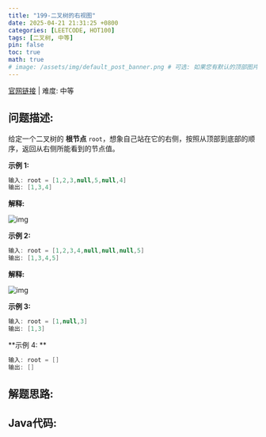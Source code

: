 ```yaml
---
title: "199-二叉树的右视图"
date: 2025-04-21 21:31:25 +0800
categories: [LEETCODE, HOT100]
tags: [二叉树, 中等]
pin: false
toc: true
math: true
# image: /assets/img/default_post_banner.png # 可选: 如果您有默认的顶部图片，取消注释并修改路径
---
```


[官网链接](https://leetcode.cn/problems/binary-tree-right-side-view/) \| 难度: 中等

## 问题描述: 

给定一个二叉树的 **根节点** `root`，想象自己站在它的右侧，按照从顶部到底部的顺序，返回从右侧所能看到的节点值。

 

**示例 1:**

```java
输入: root = [1,2,3,null,5,null,4]
输出: [1,3,4]
```

**解释:**

![img](../assets/img/posts/p119_0.png)

**示例 2:**

```java
输入: root = [1,2,3,4,null,null,null,5]
输出: [1,3,4,5]
```

**解释:**

![img](../assets/img/posts/p119_1.png)

**示例 3:**

```java
输入: root = [1,null,3]
输出: [1,3]
```



**示例 4: **

```java
输入: root = []
输出: []
```







## 解题思路: 

## Java代码: 


